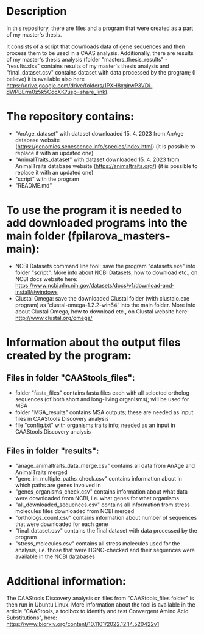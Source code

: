 # Description
In this repository, there are files and a program that were created as a part of my master's thesis. 

It consists of a script that downloads data of gene sequences and then process them to be used in a CAAS analysis. Additionally, there are results of my master's thesis analysis (folder "masters_thesis_results" - "results.xlxs" contains results of my master's thesis analysis and "final_dataset.csv" contains dataset with data processed by the program; (I believe) it is available also here https://drive.google.com/drive/folders/1PXH8xgirwP3VDi-dWPBErm0z5k5CdcXK?usp=share_link). 


# The repository contains: 
- "AnAge_dataset" with dataset downloaded 15. 4. 2023 from AnAge database website (https://genomics.senescence.info/species/index.html) (it is possible to replace it with an updated one)
- "AnimalTraits_dataset" with dataset downloaded 15. 4. 2023 from AnimalTraits database website (https://animaltraits.org/) (it is possible to replace it with an updated one)
- "script" with the program
- "README.md"


# To use the program it is needed to add downloaded programs into the main folder (fpilarova_masters-main):
- NCBI Datasets command line tool: save the program "datasets.exe" into folder "script". More info about NCBI Datasets, how to download etc., on NCBI docs website here: https://www.ncbi.nlm.nih.gov/datasets/docs/v1/download-and-install/#windows
- Clustal Omega: save the downloaded Clustal folder (with clustalo.exe program) as 'clustal-omega-1.2.2-win64' into the main folder. More info about Clustal Omega, how to download etc., on Clustal website here: http://www.clustal.org/omega/



# Information about the output files created by the program:

## Files in folder "CAAStools_files":
- folder "fasta_files" contains fasta files each with all selected ortholog sequences (of both short and long-living organisms); will be used for MSA 
- folder "MSA_results" contains MSA outputs; these are needed as input files in CAAStools Discovery analysis
- file "config.txt" with organisms traits info; needed as an input in CAAStools Discovery analysis

## Files in folder "results": 
- "anage_animaltraits_data_merge.csv" contains all data from AnAge and AnimalTraits merged
- "gene_in_multiple_paths_check.csv" contains information about in which paths are genes involved in
- "genes_organisms_check.csv" contains information about what data were downloaded from NCBI, i.e. what genes for what organisms
- "all_downloaded_sequences.csv" contains all information from stress molecules files downloaded from NCBI merged 
- "orthologs_count.csv" contains information about number of sequences that were downloaded for each gene
- "final_dataset.csv" contains the final dataset with data processed by the program
- "stress_molecules.csv" contains all stress molecules used for the analysis, i.e. those that were HGNC-checked and their sequences were available in the NCBI databases

# Additional information: 
The CAAStools Discovery analysis on files from "CAAStools_files folder" is then run in Ubuntu Linux.
More information about the tool is available in the article "CAAStools, a toolbox to identify and test Convergent Amino Acid Substitutions", here: https://www.biorxiv.org/content/10.1101/2022.12.14.520422v1 
